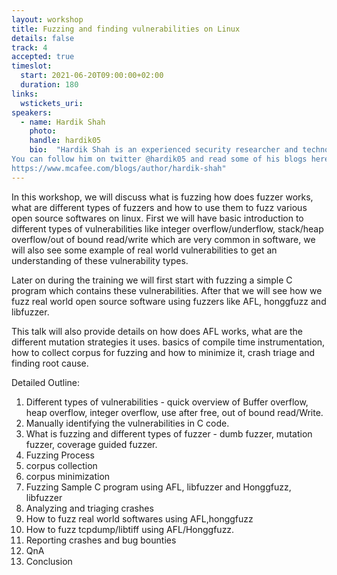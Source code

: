 ```yaml
---
layout: workshop
title: Fuzzing and finding vulnerabilities on Linux
details: false
track: 4
accepted: true
timeslot:
  start: 2021-06-20T09:00:00+02:00
  duration: 180
links:
  wstickets_uri: 
speakers:
  - name: Hardik Shah
    photo: 
    handle: hardik05
    bio:  "Hardik Shah is an experienced security researcher and technology evangelist. He is currently working with McAfee as a vulnerability researcher. Hardik has found many vulnerabilities in windows and other open source software. He was also MSRC most valuable researcher for year 2019 and Top contributing researcher for Q1 2020. Hardik enjoys analyzing latest threats and figuring out ways to protect customers from them. 
You can follow him on twitter @hardik05 and read some of his blogs here: 
https://www.mcafee.com/blogs/author/hardik-shah"
---
```


In this workshop, we will discuss what is fuzzing how does fuzzer works, what are different types of fuzzers and how to use them to fuzz various open source softwares on linux. First we will have basic introduction to different types of vulnerabilities like integer overflow/underflow, stack/heap overflow/out of bound read/write which are very common in software, we will also see some example of real world vulnerabilities to get an understanding of these vulnerability types. 

Later on during the training we will first start with fuzzing a simple C program which contains these vulnerabilities. After that we will see how we fuzz real world open source software using fuzzers like AFL, honggfuzz and libfuzzer. 

This talk will also provide details on how does AFL works, what are the different mutation strategies it uses. basics of compile time instrumentation, how to collect corpus for fuzzing and how to minimize it, crash triage and finding root cause. 

Detailed Outline: 

1. Different types of vulnerabilities - quick overview of Buffer overflow, heap overflow, integer overflow, use after free, out of bound read/Write.
2. Manually identifying the vulnerabilities in C code. 
3. What is fuzzing and different types of fuzzer - dumb fuzzer, mutation fuzzer, coverage guided fuzzer. 
4. Fuzzing Process 
5. corpus collection 
6. corpus minimization 
7. Fuzzing Sample C program using AFL, libfuzzer and Honggfuzz, libfuzzer 
8. Analyzing and triaging crashes 
9. How to fuzz real world softwares using AFL,honggfuzz 
9. How to fuzz tcpdump/libtiff using AFL/Honggfuzz. 
10. Reporting crashes and bug bounties 
12. QnA 
13. Conclusion